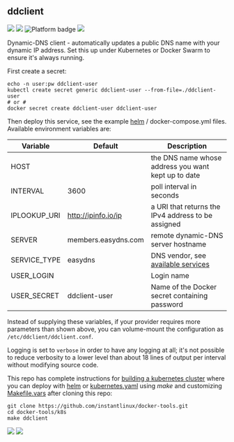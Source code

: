 ## ddclient
[![](https://img.shields.io/docker/v/instantlinux/ddclient?sort=date)](https://microbadger.com/images/instantlinux/ddclient "Version badge") [![](https://images.microbadger.com/badges/image/instantlinux/ddclient.svg)](https://microbadger.com/images/instantlinux/ddclient "Image badge") ![](https://img.shields.io/badge/platform-amd64%20arm64%20arm%2Fv6%20arm%2Fv7-blue "Platform badge") [![](https://img.shields.io/badge/dockerfile-latest-blue)](https://gitlab.com/instantlinux/docker-tools/-/blob/master/images/ddclient/Dockerfile "dockerfile")

Dynamic-DNS client - automatically updates a public DNS name with your dynamic IP address. Set this up under Kubernetes or Docker Swarm to ensure it's always running.

First create a secret:

    echo -n user:pw ddclient-user
    kubectl create secret generic ddclient-user --from-file=./ddclient-user
    # or #
    docker secret create ddclient-user ddclient-user

Then deploy this service, see the example [helm](https://github.com/instantlinux/docker-tools/tree/master/images/ddclient/helm) / docker-compose.yml files. Available environment variables are:

| Variable | Default | Description |
| -------- |-------- | ----------- |
| HOST | | the DNS name whose address you want kept up to date |
| INTERVAL | 3600 | poll interval in seconds |
| IPLOOKUP_URI | http://ipinfo.io/ip | a URI that returns the IPv4 address to be assigned |
| SERVER | members.easydns.com | remote dynamic-DNS server hostname|
| SERVICE_TYPE | easydns | DNS vendor, see [available services](https://github.com/ddclient/ddclient/blob/develop/README.md)
| USER_LOGIN | |Login name|
| USER_SECRET | ddclient-user |Name of the Docker secret containing password |

Instead of supplying these variables, if your provider requires more parameters than shown above, you can volume-mount the configuration as `/etc/ddclient/ddclient.conf`.

Logging is set to `verbose` in order to have any logging at all; it's not possible to reduce verbosity to a lower level than about 18 lines of output per interval without modifying source code.

This repo has complete instructions for
[building a kubernetes cluster](https://github.com/instantlinux/docker-tools/blob/master/k8s/README.md) where you can deploy with [helm](https://github.com/instantlinux/docker-tools/tree/master/images/ddclient/helm) or [kubernetes.yaml](https://github.com/instantlinux/docker-tools/blob/master/images/ddclient/kubernetes.yaml) using _make_ and customizing [Makefile.vars](https://github.com/instantlinux/docker-tools/blob/master/k8s/Makefile.vars) after cloning this repo:
~~~
git clone https://github.com/instantlinux/docker-tools.git
cd docker-tools/k8s
make ddclient
~~~

[![](https://img.shields.io/badge/license-GPL--2.0-red.svg)](https://choosealicense.com/licenses/gpl-2.0/ "License badge") [![](https://img.shields.io/badge/code-ddclient%2Fddclient-blue.svg)](https://github.com/ddclient/ddclient "Code repo")
